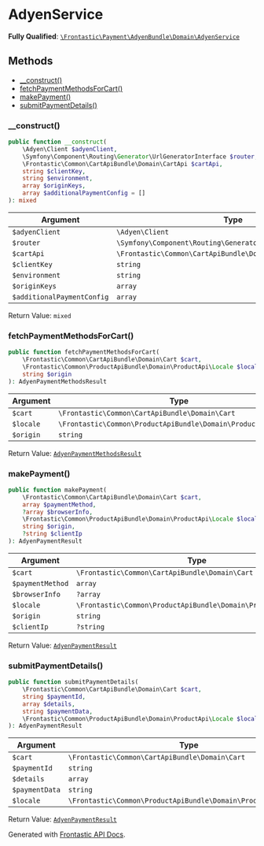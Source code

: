 #  AdyenService

**Fully Qualified**: [`\Frontastic\Payment\AdyenBundle\Domain\AdyenService`](../../src/php/AdyenBundle/Domain/AdyenService.php)

## Methods

* [__construct()](#__construct)
* [fetchPaymentMethodsForCart()](#fetchpaymentmethodsforcart)
* [makePayment()](#makepayment)
* [submitPaymentDetails()](#submitpaymentdetails)

### __construct()

```php
public function __construct(
    \Adyen\Client $adyenClient,
    \Symfony\Component\Routing\Generator\UrlGeneratorInterface $router,
    \Frontastic\Common\CartApiBundle\Domain\CartApi $cartApi,
    string $clientKey,
    string $environment,
    array $originKeys,
    array $additionalPaymentConfig = []
): mixed
```

Argument|Type|Default|Description
--------|----|-------|-----------
`$adyenClient`|`\Adyen\Client`||
`$router`|`\Symfony\Component\Routing\Generator\UrlGeneratorInterface`||
`$cartApi`|`\Frontastic\Common\CartApiBundle\Domain\CartApi`||
`$clientKey`|`string`||
`$environment`|`string`||
`$originKeys`|`array`||
`$additionalPaymentConfig`|`array`|`[]`|

Return Value: `mixed`

### fetchPaymentMethodsForCart()

```php
public function fetchPaymentMethodsForCart(
    \Frontastic\Common\CartApiBundle\Domain\Cart $cart,
    \Frontastic\Common\ProductApiBundle\Domain\ProductApi\Locale $locale,
    string $origin
): AdyenPaymentMethodsResult
```

Argument|Type|Default|Description
--------|----|-------|-----------
`$cart`|`\Frontastic\Common\CartApiBundle\Domain\Cart`||
`$locale`|`\Frontastic\Common\ProductApiBundle\Domain\ProductApi\Locale`||
`$origin`|`string`||

Return Value: [`AdyenPaymentMethodsResult`](AdyenPaymentMethodsResult.md)

### makePayment()

```php
public function makePayment(
    \Frontastic\Common\CartApiBundle\Domain\Cart $cart,
    array $paymentMethod,
    ?array $browserInfo,
    \Frontastic\Common\ProductApiBundle\Domain\ProductApi\Locale $locale,
    string $origin,
    ?string $clientIp
): AdyenPaymentResult
```

Argument|Type|Default|Description
--------|----|-------|-----------
`$cart`|`\Frontastic\Common\CartApiBundle\Domain\Cart`||
`$paymentMethod`|`array`||
`$browserInfo`|`?array`||
`$locale`|`\Frontastic\Common\ProductApiBundle\Domain\ProductApi\Locale`||
`$origin`|`string`||
`$clientIp`|`?string`||

Return Value: [`AdyenPaymentResult`](AdyenPaymentResult.md)

### submitPaymentDetails()

```php
public function submitPaymentDetails(
    \Frontastic\Common\CartApiBundle\Domain\Cart $cart,
    string $paymentId,
    array $details,
    string $paymentData,
    \Frontastic\Common\ProductApiBundle\Domain\ProductApi\Locale $locale
): AdyenPaymentResult
```

Argument|Type|Default|Description
--------|----|-------|-----------
`$cart`|`\Frontastic\Common\CartApiBundle\Domain\Cart`||
`$paymentId`|`string`||
`$details`|`array`||
`$paymentData`|`string`||
`$locale`|`\Frontastic\Common\ProductApiBundle\Domain\ProductApi\Locale`||

Return Value: [`AdyenPaymentResult`](AdyenPaymentResult.md)

Generated with [Frontastic API Docs](https://github.com/FrontasticGmbH/apidocs).
